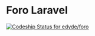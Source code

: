 # Foro Laravel

[ ![Codeship Status for edyde/foro](https://app.codeship.com/projects/40e12460-9ed2-0134-348a-7e4e3750070c/status?branch=master)](https://app.codeship.com/projects/189120)